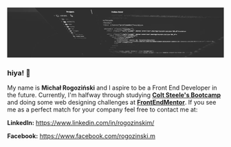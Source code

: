 
![Background for readMe file](cover.jpg)
### hiya! 👋
My name is **Michał Rogoziński** and I aspire to be a Front End Developer in the future. Currently, I'm halfway through studying [**Colt Steele's Bootcamp**](https://github.com/rogozinski/courses) and doing some web designing challenges at [**FrontEndMentor**](https://www.frontendmentor.io/profile/rogozinski). If you 
see me as a perfect match for your company feel free to contact me at:

**Linkedln:** https://www.linkedin.com/in/rogozinskim/

**Facebook:** https://www.facebook.com/rogozinski.m


<!--
**rogozinski/rogozinski** is a ✨ _special_ ✨ repository because its `README.md` (this file) appears on your GitHub profile.

Here are some ideas to get you started:

- 🔭 I’m currently working on ...
- 🌱 I’m currently learning ...
- 👯 I’m looking to collaborate on ...
- 🤔 I’m looking for help with ...
- 💬 Ask me about ...
- 📫 How to reach me: ...
- 😄 Pronouns: ...
- ⚡ Fun fact: ...
-->
